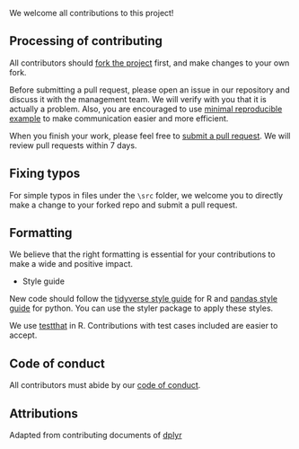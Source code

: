 We welcome all contributions to this project! 

## Processing of contributing

All contributors should [fork the project](https://docs.github.com/en/free-pro-team@latest/github/getting-started-with-github/fork-a-repo) first, and make changes to your own fork. 

Before submitting a pull request, please open an issue in our repository and discuss it with the management team. We will verify with you that it is actually a problem. Also, you are encouraged to use [minimal reproducible example](https://stackoverflow.com/help/minimal-reproducible-example) to make communication easier and more efficient. 

When you finish your work, please feel free to [submit a pull request](https://docs.github.com/en/free-pro-team@latest/github/collaborating-with-issues-and-pull-requests/creating-a-pull-request). We will review pull requests within 7 days. 

## Fixing typos 
 
For simple typos in files under the `\src` folder, we welcome you to directly make a change to your forked repo and submit a pull request. 

## Formatting

We believe that the right formatting is essential for your contributions to make a wide and positive impact. 

 - Style guide 
 
New code should follow the [tidyverse style guide](https://style.tidyverse.org/) for R and [pandas style guide](https://pandas.pydata.org/pandas-docs/stable/development/code_style.html) for python. You can use the styler package to apply these styles.

We use [testthat](https://testthat.r-lib.org/) in R. Contributions with test cases included are easier to accept.

## Code of conduct

All contributors must abide by our [code of conduct](CODE_OF_CONDUCT.md).


## Attributions

Adapted from contributing documents of [dplyr](https://github.com/tidyverse/dplyr/blob/master/.github/CONTRIBUTING.md)
